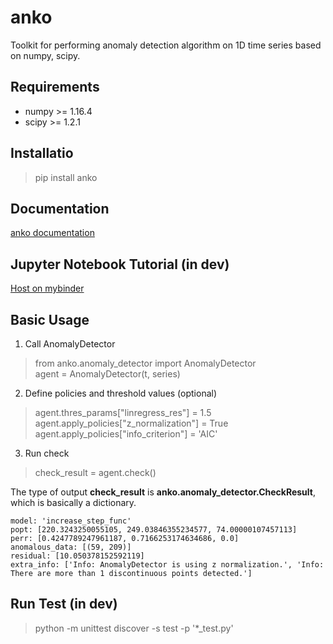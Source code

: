 # anko
Toolkit for performing anomaly detection algorithm on 1D time series based on numpy, scipy.

## Requirements
* numpy >= 1.16.4
* scipy >= 1.2.1

## Installatio
> pip install anko

## Documentation
[anko documentation](https://tanlin2013.github.io/anko/html/index.html)

## Jupyter Notebook Tutorial (in dev)
[Host on mybinder](https://mybinder.org/v2/gh/tanlin2013/anko/master?filepath=anko_tutorial.ipynb)

## Basic Usage
1. Call AnomalyDetector
> from anko.anomaly_detector import AnomalyDetector  
> agent = AnomalyDetector(t, series)

2. Define policies and threshold values (optional)
> agent.thres_params["linregress_res"] = 1.5  
> agent.apply_policies["z_normalization"] = True  
> agent.apply_policies["info_criterion"] = 'AIC'

3. Run check
> check_result = agent.check()

The type of output **check_result** is **anko.anomaly_detector.CheckResult**, which is basically a dictionary.
```
model: 'increase_step_func'
popt: [220.3243250055105, 249.03846355234577, 74.00000107457113]
perr: [0.4247789247961187, 0.7166253174634686, 0.0]
anomalous_data: [(59, 209)]
residual: [10.050378152592119]
extra_info: ['Info: AnomalyDetector is using z normalization.', 'Info: There are more than 1 discontinuous points detected.']        
```

## Run Test (in dev)
> python -m unittest discover -s test -p '*_test.py'
